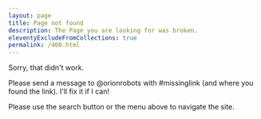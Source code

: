 ```yaml
---
layout: page
title: Page not found
description: The Page you are looking for was broken.
eleventyExcludeFromCollections: true
permalink: /400.html
---
```


Sorry, that didn't work.

Please send a message to @orionrobots with #missinglink (and where you found the link). I'll fix it if I can!

Please use the search button or the menu above to navigate the site.
